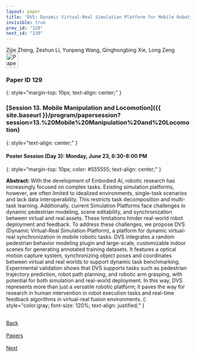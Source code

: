```yaml
---
layout: paper
title: "DVS: Dynamic Virtual-Real Simulation Platform for Mobile Robotic Tasks"
invisible: true
prev_id: "128"
next_id: "130"
---
```

<div class="paper-authors">
  <div class="paper-author-box">
    <div class="paper-author-name">Zijie Zheng, Zeshun Li, Yunpeng Wang, Qinghongbing Xie, Long Zeng</div>
    <div class="paper-author-uni"></div>
  </div>
</div>

<div class="paper-pdf">
  <div>
    <a href="https://www.roboticsproceedings.org/rss21/p129.pdf" title="Download PDF" target="_blank">
      <img src="{{ site.baseurl }}/images/paper_link_cardinal_red.png" alt="Paper PDF" width="33" height="40" />
    </a>
  </div>
</div>

### Paper ID 129
{: style="margin-top: 10px; text-align: center;" }

### [Session 13. Mobile Manipulation and Locomotion]({{ site.baseurl }}/program/papersession?session=13.%20Mobile%20Manipulation%20and%20Locomotion)
{: style="text-align: center;" }

#### Poster Session (Day 3): Monday, June 23, 6:30-8:00 PM
{: style="margin-top: 10px; color: #555555; text-align: center;" }

<b style="color: black;">Abstract: </b>With the development of Embodied AI, robotic research has increasingly focused on complex tasks. Existing simulation platforms, however, are often limited to idealized environments, single-task scenarios and lack data interoperability. This restricts task decomposition and multi-task learning. Additionally, current Simulation Platforms face challenges in dynamic pedestrian modeling, scene editability, and synchronization between virtual and real assets. These limitations hinder real-world robot deployment and feedback. To address these challenges, we propose DVS (Dynamic Virtual-Real Simulation Platform), a platform for dynamic virtual-real synchronization in mobile robotic tasks. DVS integrates a random pedestrian behavior modeling plugin and large-scale, customizable indoor scenes for generating annotated training datasets. It features a optical motion capture system, synchronizing object poses and coordinates between virtual and real worlds to support dynamic task benchmarking. Experimental validation shows that DVS supports tasks such as pedestrian trajectory prediction, robot path planning, and robotic arm  grasping, with potential for both simulation and real-world deployment. In this way, DVS represents more than just a versatile robotic platform; it paves the way for research in human intervention in robot execution tasks and real-time feedback algorithms in virtual-real fusion environments.
{: style="color:gray; font-size: 120%; text-align: justified;" }

<div class="paper-menu">
  <div class="paper-menu-inner">
    <a href="{{ site.baseurl }}/program/papers/128/" title="Previous Paper">
            <div class="paper-menu-icon">
                <i class="fa fa-chevron-left"></i><br>
                <span class="paper-menu-label">Back</span>
            </div>
        </a>
    <a href="{{ site.baseurl }}/program/papers" title="All Papers">
      <div class="paper-menu-icon">
        <i class="fa fa-list"></i><br>
        <span class="paper-menu-label">Papers</span>
      </div>
    </a>
    <a href="{{ site.baseurl }}/program/papers/130/" title="Next Paper">
            <div class="paper-menu-icon">
                <i class="fa fa-chevron-right"></i><br>
                <span class="paper-menu-label">Next</span>
            </div>
        </a>
  </div>
</div>
